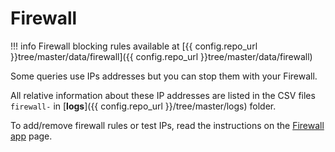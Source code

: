 # Firewall

!!! info
    Firewall blocking rules available at [{{ config.repo_url }}tree/master/data/firewall]({{ config.repo_url }}tree/master/data/firewall)

Some queries use IPs addresses but you can stop them with your Firewall.

All relative information about these IP addresses are listed in the CSV files `firewall-` in
[**logs**]({{ config.repo_url }}/tree/master/logs) folder.

To add/remove firewall rules or test IPs, read the instructions on the [Firewall app](../app/telemetry/firewall.md)
page.
